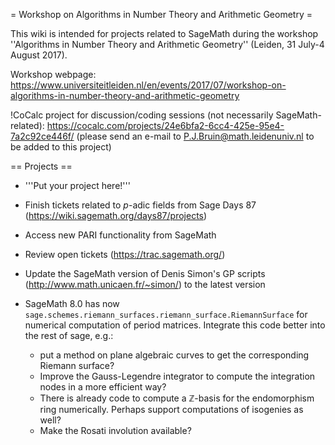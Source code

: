 = Workshop on Algorithms in Number Theory and Arithmetic Geometry =

This wiki is intended for projects related to SageMath during the workshop ''Algorithms in Number Theory and Arithmetic Geometry'' (Leiden, 31 July-4 August 2017).

Workshop webpage:
https://www.universiteitleiden.nl/en/events/2017/07/workshop-on-algorithms-in-number-theory-and-arithmetic-geometry

!CoCalc project for discussion/coding sessions (not necessarily SageMath-related): https://cocalc.com/projects/24e6bfa2-6cc4-425e-95e4-7a2c92ce446f/
(please send an e-mail to P.J.Bruin@math.leidenuniv.nl to be added to this project)

== Projects ==

 * '''Put your project here!'''

 * Finish tickets related to $p$-adic fields from Sage Days 87 (https://wiki.sagemath.org/days87/projects)

 * Access new PARI functionality from SageMath

 * Review open tickets (https://trac.sagemath.org/)

 * Update the SageMath version of Denis Simon's GP scripts (http://www.math.unicaen.fr/~simon/) to the latest version

 * SageMath 8.0 has now `sage.schemes.riemann_surfaces.riemann_surface.RiemannSurface` for numerical computation of period matrices. Integrate this code better into the rest of sage, e.g.:
   * put a method on plane algebraic curves to get the corresponding Riemann surface?
   * Improve the Gauss-Legendre integrator to compute the integration nodes in a more efficient way?
   * There is already code to compute a $\mathbb{Z}$-basis for the endomorphism ring numerically. Perhaps support computations of isogenies as well?
   * Make the Rosati involution available?
 
